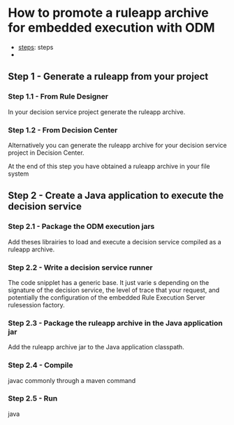 # How to promote a ruleapp archive for embedded execution with ODM

- [steps](ODM-embedded-jse-exec.jpg): steps
- 
## Step 1 - Generate a ruleapp from your project
### Step 1.1 - From Rule Designer
In your decision service project generate the ruleapp archive.

### Step 1.2 - From Decision Center
Alternatively you can generate the ruleapp archive for your decision service project in Decision Center.

At the end of this step you have obtained a ruleapp archive in your file system

## Step 2 - Create a Java application to execute the decision service

### Step 2.1 - Package the ODM execution jars
Add theses librairies to load and execute a decision service compiled as a ruleapp archive.

### Step 2.2 - Write a decision service runner
The code snipplet has a generic base. It just varie s depending on the signature of the decision service, the level of trace that your request, and potentially the configuration of the embedded Rule Execution Server rulesession factory.

### Step 2.3 - Package the ruleapp archive in the Java application jar
Add the ruleapp archive jar to the Java application classpath.

### Step 2.4 - Compile
javac commonly through a maven command

### Step 2.5 - Run
java

